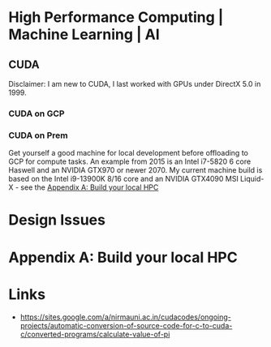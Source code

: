 # High Performance Computing | Machine Learning | AI 

## CUDA
Disclaimer: I am new to CUDA, I last worked with GPUs under DirectX 5.0 in 1999.

### CUDA on GCP
### CUDA on Prem
Get yourself a good machine for local development before offloading to GCP for compute tasks.
An example from 2015 is an Intel i7-5820 6 core Haswell and an NVIDIA GTX970 or newer 2070.
My current machine build is based on the Intel i9-13900K 8/16 core and an NVIDIA GTX4090 MSI Liquid-X - see the [Appendix A: Build your local HPC](#appendix-a-build-your-local-hpc)

# Design Issues

# Appendix A: Build your local HPC
# Links
- https://sites.google.com/a/nirmauni.ac.in/cudacodes/ongoing-projects/automatic-conversion-of-source-code-for-c-to-cuda-c/converted-programs/calculate-value-of-pi
